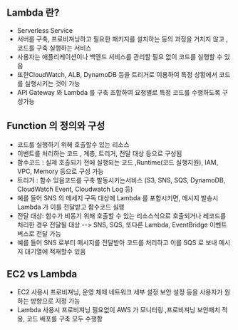 ##  Lambda 란? 

- Serverless Service 
- 서버를 구축, 프로비져닝하고 필요한 패키지를 설치하는 등의 과정을 거치지 않고 , 코드를 구축 실행하는 서비스 
- 사용자는 애플리케이션이나 백엔드 서비스를 관리할 필요 없이 코드를 실행할 수 있음
- 또한CloudWatch, ALB, DynamoDB 등을 트리거로 이용하여 특정 상황에서 코드를 실행시키는 것이 가능
- API Gateway 와 Lambda 를 구축 조합하여 요청별로 특정 코드를 수행하도록 구성가능

## Function 의 정의와 구성

* 코드를 실행하기 위해 호출할수 있는 리소스
* 이벤트를 처리하는 코드 , 계층, 트리거, 전달 대상 등으로 구성됨 
* 함수코드  :  실제 호출되기 전에 실행되는 코드 ,Runtime(코드 실행지원), IAM, VPC, Memory 등으로 구성 가능
*  트리거 : 함수 있음코드를 구축 발동시키는서비스 (S3, SNS, SQS, DynamoDB, CloudWatch Event, Cloudwatch Log 등) 
* 예를 들어 SNS 의 메세지 구독 대상에 Lambda 를 포함시키면, 메시지 발송시 Lambda 가 이를 전달받고 함수코드 실행
* 전달 대상:  함수가 비동기 위해 호출할 수 있는 리소스식으로 호출되거나  레코드를 처리한 경우 전달될 대상 --> SNS, SQS, 또다른 Lambda, EventBridge 이벤트 버스로 전달 가능 
*  예를 들어 SNS 로부터 메시지를 전달받아 코드를 처리하고 이를  SQS 로 보내 메시지 대기열에 적재할수 있음 

## EC2 vs Lambda 

- EC2 사용시 프로비져닝, 운영 체제 네트워크 세부 설정  보안 설정 등을 사용자가 원하는 방향으로 지정 가능 
-  Lambda 사용시 프로비져닝 필요없이 AWS 가 모니터링 ,프로비져닝 보안패치 적용, 코드 배포를 구축 모두 수행함 